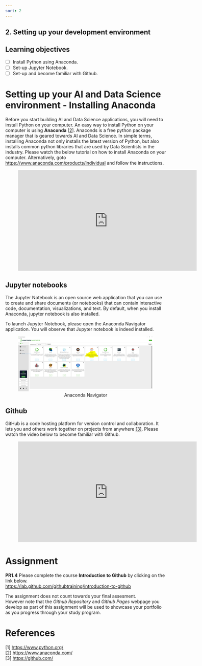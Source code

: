 ```yaml
---
sort: 2
---
```


## 2. Setting up your development environment


## Learning objectives 
- [ ] Install Python using Anaconda.
- [ ] Set-up Jupyter Notebook.
- [ ] Set-up and become familiar with Github.

# Setting up your AI and Data Science environment - Installing Anaconda
Before you start building AI and Data Science applications, you will need to install Python on your computer.
An easy way to install Python on your computer is using **Anaconda** [[2](#2)]. Anaconds is a free python package manager that is geared towards AI and Data Science. In simple terms, installing Anaconda not only installs the latest version of Python, but also installs common python libraries that are used by Data Scientists in the industry. Please watch the below tutorial on how to install Anaconda on your computer. Alternatively, goto <https://www.anaconda.com/products/individual> and follow the instructions.

<!-- blank line -->
<figure class="video_container">
<center>
<iframe width="560" height="315" src="https://www.youtube-nocookie.com/embed/C4OPn58BLaU?controls=0" title="YouTube video player" frameborder="0" allow="accelerometer; autoplay; clipboard-write; encrypted-media; gyroscope; picture-in-picture" allowfullscreen></iframe>
</center>
</figure>
<!-- blank line -->

## Jupyter notebooks
The Jupyter Notebook is an open source web application that you can use to create and share documents (or notebooks) that can contain  interactive code, documentation, visualizations, and text. By default, when you install Anaconda, jupyter notebook is also installed.

To launch Jupyter Notebook, please open the Anaconda Navigator application. You will observe that Jupyter notebook is indeed installed.


<figure>
    <center>
    <img src=".\assets\anacondaNavigator.PNG" />
    <figcaption>Anaconda Navigator</figcaption>
    </center>
</figure>


## Github
GitHub is a code hosting platform for version control and collaboration. It lets you and others work together on projects from anywhere [[3]](#3). Please watch the video below to become familiar with Github.


<!-- blank line -->
<figure class="video_container">
<center>
<iframe width="560" height="315" src="https://www.youtube-nocookie.com/embed/sz6zfrQpCQg?controls=0" title="YouTube video player" frameborder="0" allow="accelerometer; autoplay; clipboard-write; encrypted-media; gyroscope; picture-in-picture" allowfullscreen></iframe>
</center>
</figure>
<!-- blank line -->


# Assignment
**PR1.4**
Please complete the course **Introduction to Github** by clicking on the link below.<br>
<https://lab.github.com/githubtraining/introduction-to-github>

The assignment does not count towards your final assesment.<br>
However note that the *Github Repository* and *Github Pages* webpage you develop as part of this assignment will be used to showcase your portfolio as you progress through your study program.

# References
<a id="1">[1]</a>
<https://www.python.org/>
<br>
<a id="2">[2]</a>
<https://www.anaconda.com/>
<br>
<a id="3">[3]</a>
<https://github.com/>
